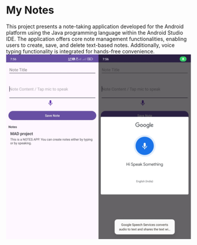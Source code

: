 # My Notes
This project presents a note-taking application developed for the Android platform using the Java programming language within the Android Studio IDE. The application offers core note management functionalities, enabling users to create, save, and delete text-based notes. Additionally, voice typing functionality is integrated for hands-free convenience.
![ss](https://github.com/iamssnehil/My-Notes/blob/ca93b40497448fe026e0ed827a2776ba7508a34f/Screenshot.jpg)
